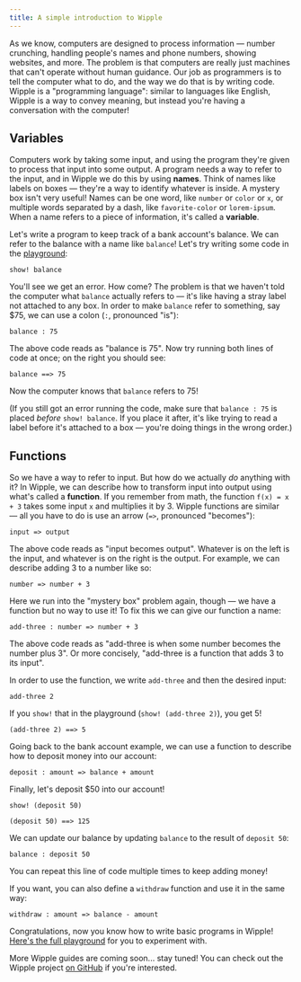 ```yaml
---
title: A simple introduction to Wipple
---
```


As we know, computers are designed to process information — number crunching, handling people's names and phone numbers, showing websites, and more. The problem is that computers are really just machines that can't operate without human guidance. Our job as programmers is to tell the computer what to do, and the way we do that is by writing code. Wipple is a "programming language": similar to languages like English, Wipple is a way to convey meaning, but instead you're having a conversation with the computer!

## Variables

Computers work by taking some input, and using the program they're given to process that input into some output. A program needs a way to refer to the input, and in Wipple we do this by using **names**. Think of names like labels on boxes — they're a way to identify whatever is inside. A mystery box isn't very useful! Names can be one word, like `number` or `color` or `x`, or multiple words separated by a dash, like `favorite-color` or `lorem-ipsum`. When a name refers to a piece of information, it's called a **variable**.

Let's write a program to keep track of a bank account's balance. We can refer to the balance with a name like `balance`! Let's try writing some code in the [playground](https://playground.wipple.gramer.dev/?code=show!%20balance):

```wipple
show! balance
```

You'll see we get an error. How come? The problem is that we haven't told the computer what `balance` actually refers to — it's like having a stray label not attached to any box. In order to make `balance` refer to something, say $75, we can use a colon (`:`, pronounced "is"):

```wipple
balance : 75
```

The above code reads as "balance is 75". Now try running both lines of code at once; on the right you should see:

```
balance ==> 75
```

Now the computer knows that `balance` refers to 75!

(If you still got an error running the code, make sure that `balance : 75` is placed _before_ `show! balance`. If you place it after, it's like trying to read a label before it's attached to a box — you're doing things in the wrong order.)

## Functions

So we have a way to refer to input. But how do we actually _do_ anything with it? In Wipple, we can describe how to transform input into output using what's called a **function**. If you remember from math, the function `f(x) = x + 3` takes some input `x` and multiplies it by 3. Wipple functions are similar — all you have to do is use an arrow (`=>`, pronounced "becomes"):

```wipple
input => output
```

The above code reads as "input becomes output". Whatever is on the left is the input, and whatever is on the right is the output. For example, we can describe adding 3 to a number like so:

```wipple
number => number + 3
```

Here we run into the "mystery box" problem again, though — we have a function but no way to use it! To fix this we can give our function a name:

```wipple
add-three : number => number + 3
```

The above code reads as "add-three is when some number becomes the number plus 3". Or more concisely, "add-three is a function that adds 3 to its input".

In order to use the function, we write `add-three` and then the desired input:

```wipple
add-three 2
```

If you `show!` that in the playground (`show! (add-three 2)`), you get 5!

```
(add-three 2) ==> 5
```

Going back to the bank account example, we can use a function to describe how to deposit money into our account:

```
deposit : amount => balance + amount
```

Finally, let's deposit $50 into our account!

```
show! (deposit 50)
```

```
(deposit 50) ==> 125
```

We can update our balance by updating `balance` to the result of `deposit 50`:

```wipple
balance : deposit 50
```

You can repeat this line of code multiple times to keep adding money!

If you want, you can also define a `withdraw` function and use it in the same way:

```wipple
withdraw : amount => balance - amount
```

Congratulations, now you know how to write basic programs in Wipple! [Here's the full playground](https://playground.wipple.gramer.dev/?code=balance%20%3A%2075%0A%0Adeposit%20%3A%20dollars%20%3D%3E%20balance%20%2B%20dollars%0A%0Abalance%20%3A%20deposit%2050%0Ashow!%20balance%0A%0Awithdraw%20%3A%20dollars%20%3D%3E%20balance%20-%20dollars%0A%0Abalance%20%3A%20withdraw%2010%0Ashow!%20balance) for you to experiment with.

More Wipple guides are coming soon... stay tuned! You can check out the Wipple project [on GitHub](https://github.com/wipplelang/wipple) if you're interested.
